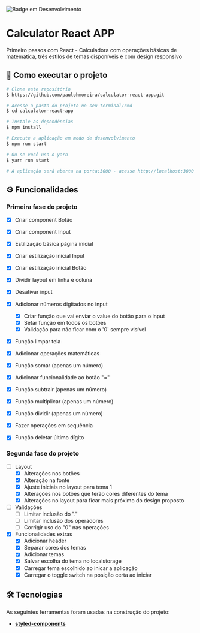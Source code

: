 ![Badge em Desenvolvimento](http://img.shields.io/static/v1?label=STATUS&message=EM%20DESENVOLVIMENTO&color=GREEN&style=for-the-badge)

# Calculator React APP

Primeiro passos com React - Calculadora com operações básicas de matemática, três estilos de temas disponíveis e com design responsivo

## 🚀 Como executar o projeto

```bash
# Clone este repositório
$ https://github.com/paulohmoreira/calculator-react-app.git

# Acesse a pasta do projeto no seu terminal/cmd
$ cd calculator-react-app

# Instale as dependências
$ npm install

# Execute a aplicação em modo de desenvolvimento
$ npm run start

# Ou se você usa o yarn
$ yarn run start

# A aplicação será aberta na porta:3000 - acesse http://localhost:3000
```


## ⚙️ Funcionalidades

### Primeira fase do projeto

- [x] Criar component Botão
- [x] Criar component Input
- [x] Estilização básica página inicial
- [x] Criar estilização inicial Input
- [x] Criar estilização inicial Botão
- [x] Dividir layout em linha e coluna
- [x] Desativar input

- [x] Adicionar números digitados no input
  - [x] Criar função que vai enviar o value do botão para o input
  - [x] Setar função em todos os botões
  - [x] Validação para não ficar com o '0' sempre visível

- [x] Função limpar tela

- [x] Adicionar operações matemáticas
 - [x] Função somar (apenas um número)
 - [x] Adicionar funcionalidade ao botão "="
 - [x] Função subtrair (apenas um número)
 - [x] Função multiplicar (apenas um número)
 - [x] Função dividir (apenas um número)
 - [x] Fazer operações em sequência
 
 - [x] Função deletar último dígito

### Segunda fase do projeto

- [ ] Layout
  - [x] Alterações nos botões
  - [x] Alteração na fonte
  - [x] Ajuste iniciais no layout para tema 1
  - [x] Alterações nos botões que terão cores diferentes do tema
  - [x] Alterações no layout para ficar mais próximo do design proposto

- [ ] Validações
  - [ ] Limitar inclusão do "."
  - [ ] Limitar inclusão dos operadores
  - [ ] Corrigir uso do "0" nas operações

- [x] Funcionalidades extras
  - [x] Adicionar header
  - [x] Separar cores dos temas
  - [x] Adicionar temas
  - [x] Salvar escolha do tema no localstorage
  - [x] Carregar tema escolhido ao inicar a aplicação
  - [x] Carregar o toggle switch na posição certa ao iniciar

## 🛠 Tecnologias

As seguintes ferramentas foram usadas na construção do projeto:

-   **[styled-components](https://styled-components.com/)**